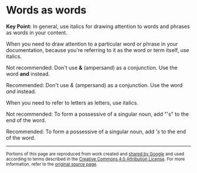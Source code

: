 # Words as words

**Key Point:** In general, use italics for drawing attention to words and
phrases as words in your content.

When you need to draw attention to a particular word or phrase in your
documentation, because you're referring to it as the word or term itself, use
italics.

Not recommended: Don't use **&** (ampersand) as a conjunction. Use the word
**and** instead.

Recommended: Don't use _&_ (ampersand) as a conjunction. Use the word _and_
instead.

When you need to refer to letters as letters, use italics.

Not recommended: To form a possessive of a singular noun, add "'s" to the end of
the word.

Recommended: To form a possessive of a singular noun, add _'s_ to the end of the
word.

---

<small>Portions of this page are reproduced from work created and
[shared by Google](https://developers.google.com/readme/policies/) and used
according to terms described in the
[Creative Commons 4.0 Attribution License](https://creativecommons.org/licenses/by/4.0/).
For more information, refer to the
[original source page](https://developers.google.com/style/words-as-words).</small>

